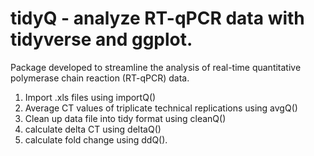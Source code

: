 # tidyQ - analyze RT-qPCR data with tidyverse and ggplot.

Package developed to streamline the analysis of real-time quantitative polymerase chain reaction (RT-qPCR) data. 

1. Import .xls files using importQ()
2. Average CT values of triplicate technical replications using avgQ()
3. Clean up data file into tidy format using cleanQ()
4. calculate delta CT using deltaQ()
5. calculate fold change using ddQ(). 
